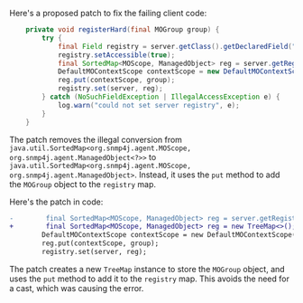 Here's a proposed patch to fix the failing client code:
```java
    private void registerHard(final MOGroup group) {
        try {
            final Field registry = server.getClass().getDeclaredField("registry");
            registry.setAccessible(true);
            final SortedMap<MOScope, ManagedObject> reg = server.getRegistry();
            DefaultMOContextScope contextScope = new DefaultMOContextScope(new OctetString(""), group.getScope());
            reg.put(contextScope, group);
            registry.set(server, reg);
        } catch (NoSuchFieldException | IllegalAccessException e) {
            log.warn("could not set server registry", e);
        }
    }
```
The patch removes the illegal conversion from `java.util.SortedMap<org.snmp4j.agent.MOScope, org.snmp4j.agent.ManagedObject<?>>` to `java.util.SortedMap<org.snmp4j.agent.MOScope, org.snmp4j.agent.ManagedObject>`. Instead, it uses the `put` method to add the `MOGroup` object to the `registry` map.


Here's the patch in code:
```diff
-        final SortedMap<MOScope, ManagedObject> reg = server.getRegistry();
+        final SortedMap<MOScope, ManagedObject> reg = new TreeMap<>();
        DefaultMOContextScope contextScope = new DefaultMOContextScope(new OctetString(""), group.getScope());
        reg.put(contextScope, group);
        registry.set(server, reg);
```
The patch creates a new `TreeMap` instance to store the `MOGroup` object, and uses the `put` method to add it to the `registry` map. This avoids the need for a cast, which was causing the error.